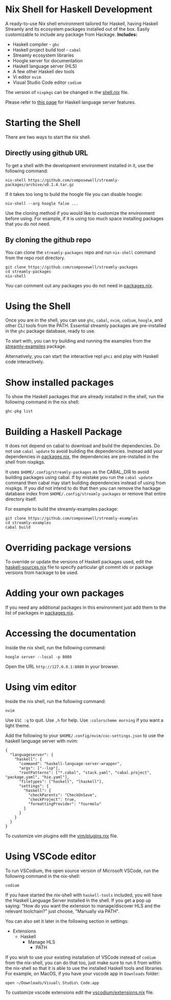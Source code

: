 # Nix Shell for Haskell Development

A ready-to-use Nix shell environment tailored for Haskell, having
Haskell Streamly and its ecosystem packages installed out of the
box. Easily customizable to include any package from Hackage.
**Includes:**

* Haskell compiler - `ghc`
* Haskell project build tool - `cabal`
* Streamly ecosystem libraries
* Hoogle server for documentation
* Haskell language server (HLS)
* A few other Haskell dev tools
* Vi editor `nvim`
* Visual Studio Code editor `codium`

The version of `nixpkgs` can be changed in the [shell.nix](shell.nix) file.

Please refer to
[this page](https://haskell-language-server.readthedocs.io/en/latest/features.html)
for Haskell language server features.

# Starting the Shell

There are two ways to start the nix shell.

## Directly using github URL

To get a shell with the development environment installed in it, use the
following command:

```
nix-shell https://github.com/composewell/streamly-packages/archive/v0.1.4.tar.gz
```

If it takes too long to build the hoogle file you can disable hoogle:

```
nix-shell --arg hoogle false ...
```

Use the cloning method if you would like to customize the environment
before using. For example, if it is using too much space
installing packages that you do not need.

## By cloning the github repo

You can clone the `streamly-packages` repo and run `nix-shell`
command from the repo root directory.

```
git clone https://github.com/composewell/streamly-packages
cd streamly-packages
nix-shell
```

You can comment out any packages you do not need in
[packages.nix](packages.nix).

# Using the Shell

Once you are in the shell, you can use `ghc`, `cabal`, `nvim`, `codium`,
`hoogle`, and other CLI tools from the PATH. Essential streamly packages
are pre-installed in the `ghc` package database, ready to use.

To start with, you can try building and running the examples from the
[streamly-examples](https://github.com/composewell/streamly-examples/tree/v0.3.0/examples)
package.

Alternatively, you can start the interactive repl `ghci` and play with Haskell
code interactively.

# Show installed packages

To show the Haskell packages that are already installed in the shell,
run the following command in the nix shell:

```
ghc-pkg list
```

# Building a Haskell Package

It does not depend on cabal to download and build the dependencies.  Do
not use `cabal update` to avoid building the dependencies.  Instead add
your dependencies in [packages.nix](packages.nix), the dependencies are
pre-installed in the shell from nixpkgs.

It uses `$HOME/.config/streamly-packages` as the CABAL_DIR to avoid
building packages using cabal. If by mistake you run the `cabal update`
command then cabal may start building dependencies instead of using
from nixpkgs. If you did not intend to do that then you can remove the
hackage database index from `$HOME/.config/streamly-packages` or remove
that entire directory itself.

For example to build the streamly-examples package:
```
git clone https://github.com/composewell/streamly-examples
cd streamly-examples
cabal build
```

# Overriding package versions

To override or update the versions of Haskell packages used, edit the
[haskell-sources.nix](haskell-sources.nix) file to specify
particular git commit ids or package versions from hackage to be used.

<!--
Changing a package version may break other packages dependent on the changed
package. If you do not need the broken packages you can comment those in
[default.nix](default.nix). Otherwise change the versions of the broken
packages as well accordingly.
-->

# Adding your own packages

If you need any additional packages in this environment just add
them to the list of packages in [packages.nix](packages.nix).

# Accessing the documentation

Inside the nix shell, run the following command:

```
hoogle server --local -p 8080
```

Open the URL `http://127.0.0.1:8080` in your browser.

# Using vim editor

Inside the nix shell, run the following command:

```
nvim
```

Use `ESC :q` to quit.
Use `,h` for help.
Use `:colorscheme morning` if you want a light theme.

Add the following to your `$HOME/.config/nvim/coc-settings.json` to use the
haskell language server with nvim:

```
{
  "languageserver": {
    "haskell": {
      "command": "haskell-language-server-wrapper",
      "args": ["--lsp"],
      "rootPatterns": ["*.cabal", "stack.yaml", "cabal.project", "package.yaml", "hie.yaml"],
      "filetypes": ["haskell", "lhaskell"],
      "settings": {
        "haskell": {
          "checkParents": "CheckOnSave",
          "checkProject": true,
          "formattingProvider": "fourmolu"
        }
      }
    }
  }
}
```

To customize vim plugins edit the [vim/plugins.nix](vim/plugins.nix) file.

# Using VSCode editor

To run VSCodium, the open source version of Microsoft VSCode, run the
following command in the nix-shell:

```
codium
```

If you have started the nix-shell with `haskell-tools` included, you
will have the Haskell Language Server installed in the shell.  If you
get a pop up saying: "How do you want the extension to manage/discover
HLS and the relevant toolchain?" just choose, "Manually via PATH".

You can also set it later in the following section in settings:
  * Extensions
    * Haskell
      * Manage HLS
        * PATH

If you wish to use your existing installation of VSCode instead of
`codium` from the nix-shell, you can do that too, just make sure to run
it from within the nix-shell so that it is able to use the installed
Haskell tools and libraries. For example, on MacOS, if you have your
vscode app in `Downloads` folder:

```
open ~/Downloads/Visual\ Studio\ Code.app
```

To customize vscode extensions edit the [vscodium/extensions.nix](vscodium/extensions.nix) file.
